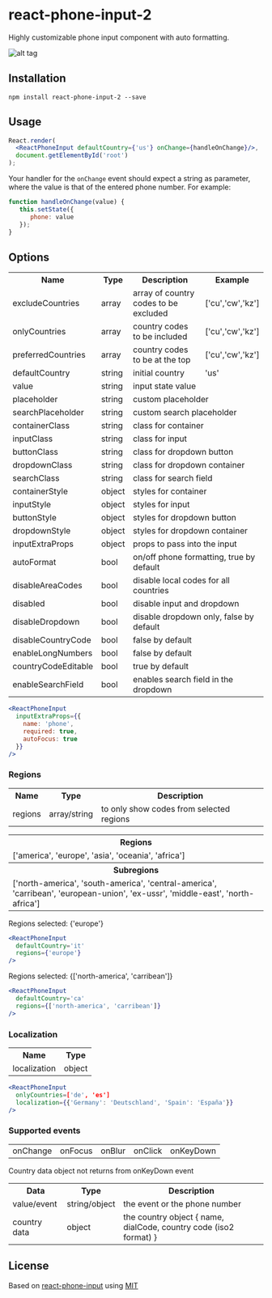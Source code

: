# react-phone-input-2
Highly customizable phone input component with auto formatting.

![alt tag](https://media.giphy.com/media/l378A8qFNzgiuPUre/giphy.gif)

## Installation

```shell-script
npm install react-phone-input-2 --save
```

## Usage

```jsx
React.render(
  <ReactPhoneInput defaultCountry={'us'} onChange={handleOnChange}/>,
  document.getElementById('root')
);
```

Your handler for the ``onChange`` event should expect a string as
parameter, where the value is that of the entered phone number. For example:

```jsx
function handleOnChange(value) {
   this.setState({
      phone: value
   });
}
```

## Options

<table>
  <tr>
    <th> Name </th>
    <th> Type </th>
    <th> Description </th>
    <th> Example </th>
  </tr>
  <tr>
    <td> excludeCountries </td>
    <td> array </td>
    <td> array of country codes to be excluded </td>
    <td> ['cu','cw','kz'] </td>
  </tr>
  <tr>
    <td> onlyCountries </td>
    <td> array </td>
    <td> country codes to be included </td>
    <td> ['cu','cw','kz'] </td>
  </tr>
  <tr>
    <td> preferredCountries </td>
    <td> array </td>
    <td> country codes to be at the top </td>
    <td> ['cu','cw','kz'] </td>
  </tr>

  <tr>
    <td> defaultCountry </td>
    <td> string </td>
    <td> initial country </td>
    <td> 'us' </td>
  </tr>
  <tr>
    <td> value </td>
    <td> string </td>
    <td colspan="2"> input state value </td>
  </tr>
  <tr>
    <td> placeholder </td>
    <td> string </td>
    <td colspan="2"> custom placeholder </td>
  </tr>
  <tr>
    <td> searchPlaceholder </td>
    <td> string </td>
    <td colspan="2"> custom search placeholder </td>
  </tr>

  <tr>
    <td> containerClass </td>
    <td> string </td>
    <td colspan="2"> class for container </td>
  </tr>
  <tr>
    <td> inputClass </td>
    <td> string </td>
    <td colspan="2"> class for input </td>
  </tr>
  <tr>
    <td> buttonClass </td>
    <td> string </td>
    <td colspan="2"> class for dropdown button </td>
  </tr>
  <tr>
    <td> dropdownClass </td>
    <td> string </td>
    <td colspan="2"> class for dropdown container </td>
  </tr>
  <tr>
    <td> searchClass </td>
    <td> string </td>
    <td colspan="2"> class for search field </td>
  </tr>

  <tr>
    <td> containerStyle </td>
    <td> object </td>
    <td colspan="2"> styles for container </td>
  </tr>
  <tr>
    <td> inputStyle </td>
    <td> object </td>
    <td colspan="2"> styles for input </td>
  </tr>
  <tr>
    <td> buttonStyle </td>
    <td> object </td>
    <td colspan="2"> styles for dropdown button </td>
  </tr>
  <tr>
    <td> dropdownStyle </td>
    <td> object </td>
    <td colspan="2"> styles for dropdown container </td>
  </tr>

  <tr>
    <td> inputExtraProps </td>
    <td> object </td>
    <td colspan="2"> props to pass into the input </td>
  </tr>

  <tr>
    <td> autoFormat </td>
    <td> bool </td>
    <td colspan="2"> on/off phone formatting, true by default </td>
  </tr>
  <tr>
    <td> disableAreaCodes </td>
    <td> bool </td>
    <td colspan="2"> disable local codes for all countries </td>
  </tr>
  <tr>
    <td> disabled </td>
    <td> bool </td>
    <td colspan="2"> disable input and dropdown </td>
  </tr>
  <tr>
    <td> disableDropdown </td>
    <td> bool </td>
    <td colspan="2"> disable dropdown only, false by default </td>
  </tr>
  <tr>
    <td> disableCountryCode </td>
    <td> bool </td>
    <td colspan="2"> false by default </td>
  </tr>
  <tr>
    <td> enableLongNumbers </td>
    <td> bool </td>
    <td colspan="2"> false by default </td>
  </tr>
  <tr>
    <td> countryCodeEditable </td>
    <td> bool </td>
    <td colspan="2"> true by default </td>
  </tr>
  <tr>
    <td> enableSearchField </td>
    <td> bool </td>
    <td colspan="2"> enables search field in the dropdown </td>
  </tr>
</table>

```jsx
<ReactPhoneInput
  inputExtraProps={{
    name: 'phone',
    required: true,
    autoFocus: true
  }}
/>
```

### Regions

<table>
  <tr>
    <th> Name </th>
    <th> Type </th>
    <th> Description </th>
  </tr>
  <tr>
    <td> regions </td>
    <td> array/string </td>
    <td> to only show codes from selected regions </td>
  </tr>
</table>

<table>
  <tr>
    <th> Regions </th>
  </tr>
  <tr>
    <td> ['america', 'europe', 'asia', 'oceania', 'africa'] </td>
  </tr>
  <tr>
    <th> Subregions </th>
  </tr>
  <tr>
    <td> ['north-america', 'south-america', 'central-america', 'carribean', 'european-union', 'ex-ussr', 'middle-east', 'north-africa'] </td>
  </tr>
</table>

Regions selected: {'europe'}
```jsx
<ReactPhoneInput
  defaultCountry='it'
  regions={'europe'}
/>
```

Regions selected: {['north-america', 'carribean']}
```jsx
<ReactPhoneInput
  defaultCountry='ca'
  regions={['north-america', 'carribean']}
/>
```

### Localization

<table>
  <tr>
    <th> Name </th>
    <th> Type </th>
  </tr>
  <tr>
    <td> localization </td>
    <td> object </td>
  </tr>
</table>

```jsx
<ReactPhoneInput
  onlyCountries=['de', 'es']
  localization={{'Germany': 'Deutschland', 'Spain': 'España'}}
/>
```

### Supported events

<table>
  <tr>
    <td> onChange </td>
    <td> onFocus </td>
    <td> onBlur </td>
    <td> onClick </td>
    <td> onKeyDown </td>
  </tr>
</table>

Country data object not returns from onKeyDown event

<table>
  <tr>
    <th> Data </th>
    <th> Type </th>
    <th> Description </th>
  </tr>
  <tr>
    <td> value/event </td>
    <td> string/object </td>
    <td> the event or the phone number </td>
  </tr>
  <tr>
    <td> country data </td>
    <td> object </td>
    <td> the country object { name, dialCode, country code (iso2 format) } </td>
  </tr>
</table>

## License

Based on [react-phone-input](https://github.com/razagill/react-phone-input) using [MIT](https://opensource.org/licenses/MIT)
